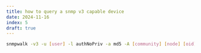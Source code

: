 ```yaml
---
title: how to query a snmp v3 capable device
date: 2024-11-16
index: 5
draft: true
---
```


```bash
snmpwalk -v3 -u [user] -l authNoPriv -a md5 -A [community] [node] [oid]
```


